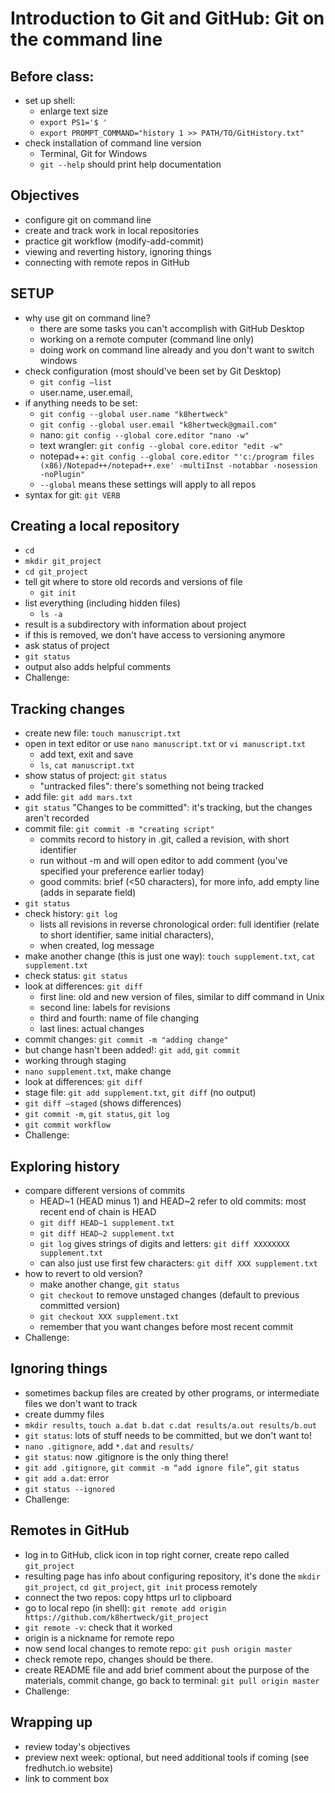 # Introduction to Git and GitHub: Git on the command line

##  Before class:

* set up shell:
	* enlarge text size
	* `export PS1='$ '`
	* `export PROMPT_COMMAND="history 1 >> PATH/TO/GitHistory.txt"`
* check installation of command line version
	* Terminal, Git for Windows
	* `git --help` should print help documentation


## Objectives

* configure git on command line 
* create and track work in local repositories
* practice git workflow (modify-add-commit)
* viewing and reverting history, ignoring things
* connecting with remote repos in GitHub

	
## SETUP

* why use git on command line?
	* there are some tasks you can't accomplish with GitHub Desktop
	* working on a remote computer (command line only)
	* doing work on command line already and you don't want to switch windows
* check configuration (most should've been set by Git Desktop)
	* `git config –list`
	* user.name, user.email, 
* if anything needs to be set:
	* `git config --global user.name "k8hertweck"`
	* `git config --global user.email "k8hertweck@gmail.com"`
	* nano: `git config --global core.editor "nano -w"`
	* text wrangler: `git config --global core.editor "edit -w"`
	* notepad++: `git config --global core.editor "'c:/program files (x86)/Notepad++/notepad++.exe' -multiInst -notabbar -nosession -noPlugin"`
	* `--global` means these settings will apply to all repos
* syntax for git: `git VERB`	


## Creating a local repository

* `cd`
* `mkdir git_project`
* `cd git_project`
* tell git where to store old records and versions of file
	* `git init`
* list everything (including hidden files)
	* `ls -a`
* result is a subdirectory with information about project
* if this is removed, we don't have access to versioning anymore
* ask status of project
* `git status`
* output also adds helpful comments
* Challenge:


## Tracking changes 

* create new file: `touch manuscript.txt`
* open in text editor or use `nano manuscript.txt` or `vi manuscript.txt` 
	* add text, exit and save
	* `ls`, `cat manuscript.txt`
* show status of project: `git status`
	* "untracked files": there's something not being tracked
* add file: `git add mars.txt`
* `git status` "Changes to be committed": it's tracking, but the changes aren't recorded
* commit file: `git commit -m "creating script"`
	* commits record to history in .git, called a revision, with short identifier
	* run without -m and will open editor to add comment (you've specified your preference earlier today)
	* good commits: brief (<50 characters), for more info, add empty line (adds in separate field)
* `git status`
* check history: `git log`
	* lists all revisions in reverse chronological order: full identifier (relate to short identifier, same initial characters),
	* when created, log message
* make another change (this is just one way): `touch supplement.txt`, `cat supplement.txt`
* check status: `git status`
* look at differences: `git diff`
	* first line: old and new version of files, similar to diff command in Unix
	* second line: labels for revisions
	* third and fourth: name of file changing
	* last lines: actual changes
* commit changes: `git commit -m "adding change"`
* but change hasn't been added!: `git add`, `git commit`
* working through staging
* `nano supplement.txt`, make change
* look at differences: `git diff`
* stage file: `git add supplement.txt`, `git diff` (no output)
* `git diff –staged` (shows differences)
* `git commit -m`, `git status`, `git log`
* `git commit workflow`
* Challenge: 


## Exploring history


* compare different versions of commits
	* HEAD~1 (HEAD minus 1) and HEAD~2 refer to old commits: most recent end of chain is HEAD
	* `git diff HEAD~1 supplement.txt`
	* `git diff HEAD~2 supplement.txt`
	* `git log` gives strings of digits and letters: `git diff XXXXXXXX supplement.txt`
	* can also just use first few characters: `git diff XXX supplement.txt`
* how to revert to old version?
	* make another change, `git status`
	* `git checkout` to remove unstaged changes (default to previous committed version)
	* `git checkout XXX supplement.txt`
	* remember that you want changes before most recent commit 
* Challenge:


## Ignoring things

* sometimes backup files are created by other programs, or intermediate files we don't want to track
* create dummy files 
* `mkdir results`, `touch a.dat b.dat c.dat results/a.out results/b.out`
* `git status`: lots of stuff needs to be committed, but we don't want to!
* `nano .gitignore`, add `*.dat` and `results/`
* `git status`: now .gitignore is the only thing there!
* `git add .gitignore`, `git commit -m “add ignore file”`, `git status`
* `git add a.dat`: error
* `git status --ignored`
* Challenge:


## Remotes in GitHub

* log in to GitHub, click icon in top right corner, create repo called `git_project`
* resulting page has info about configuring repository, it's done the `mkdir git_project`, `cd git_project`, `git init` process remotely
* connect the two repos: copy https url to clipboard
* go to local repo (in shell): `git remote add origin https://github.com/k8hertweck/git_project`
* `git remote -v`: check that it worked
* origin is a nickname for remote repo
* now send local changes to remote repo: `git push origin master`
* check remote repo, changes should be there.
* create README file and add brief comment about the purpose of the materials, commit change, go back to terminal: `git pull origin master`
* Challenge:


## Wrapping up

* review today's objectives
* preview next week: optional, but need additional tools if coming (see fredhutch.io website)
* link to comment box
